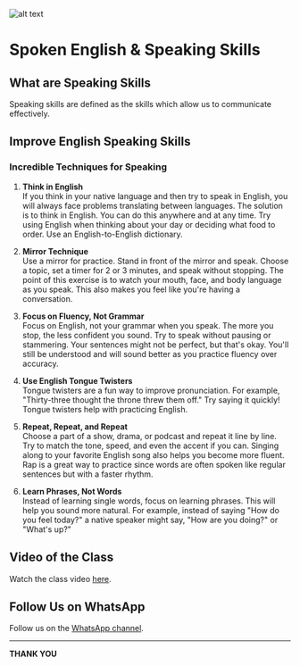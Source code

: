 
![alt text](<Screenshot 2024-10-09 011141.png>)
# Spoken English & Speaking Skills

## What are Speaking Skills
Speaking skills are defined as the skills which allow us to communicate effectively.

## Improve English Speaking Skills

### Incredible Techniques for Speaking
1. **Think in English**  
   If you think in your native language and then try to speak in English, you will always face problems translating between languages. The solution is to think in English. You can do this anywhere and at any time. Try using English when thinking about your day or deciding what food to order. Use an English-to-English dictionary.

2. **Mirror Technique**  
   Use a mirror for practice. Stand in front of the mirror and speak. Choose a topic, set a timer for 2 or 3 minutes, and speak without stopping. The point of this exercise is to watch your mouth, face, and body language as you speak. This also makes you feel like you're having a conversation.

3. **Focus on Fluency, Not Grammar**  
   Focus on English, not your grammar when you speak. The more you stop, the less confident you sound. Try to speak without pausing or stammering. Your sentences might not be perfect, but that's okay. You'll still be understood and will sound better as you practice fluency over accuracy.

4. **Use English Tongue Twisters**  
   Tongue twisters are a fun way to improve pronunciation. For example, "Thirty-three thought the throne threw them off." Try saying it quickly! Tongue twisters help with practicing English.

5. **Repeat, Repeat, and Repeat**  
   Choose a part of a show, drama, or podcast and repeat it line by line. Try to match the tone, speed, and even the accent if you can. Singing along to your favorite English song also helps you become more fluent. Rap is a great way to practice since words are often spoken like regular sentences but with a faster rhythm.

6. **Learn Phrases, Not Words**  
   Instead of learning single words, focus on learning phrases. This will help you sound more natural. For example, instead of saying "How do you feel today?" a native speaker might say, "How are you doing?" or "What's up?"

## Video of the Class
Watch the class video [here](https://youtube.com/live/0BWgR4w3NtM).

## Follow Us on WhatsApp
Follow us on the [WhatsApp channel](https://whatsapp.com/channel/0029VajcsfN60eBifp95C63D).


---
**THANK YOU**
